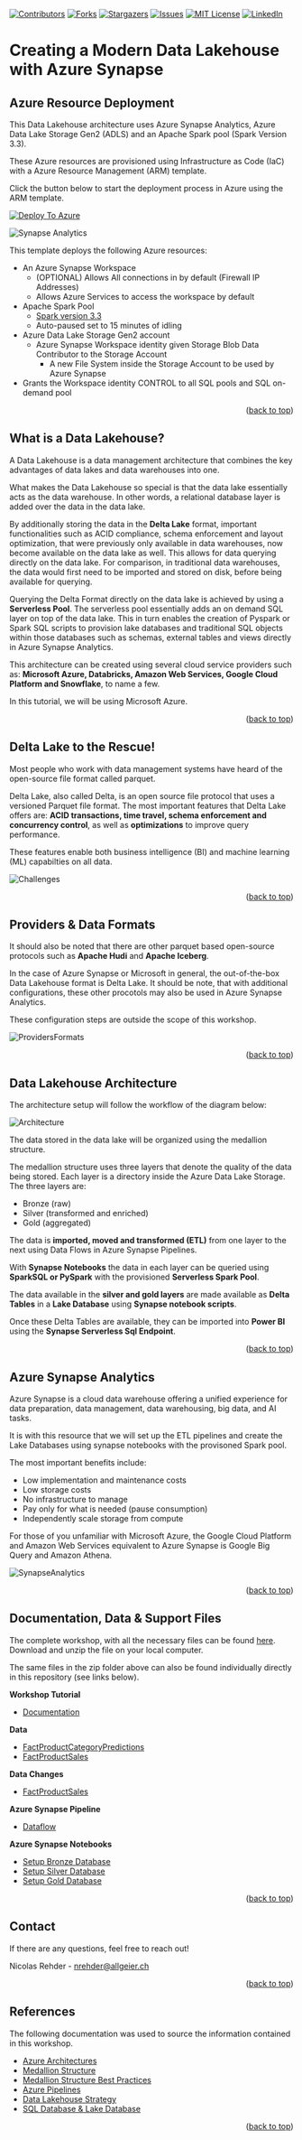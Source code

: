 <a name="readme-top"></a>

<!-- PROJECT SHIELDS -->
<!--
*** I'm using markdown "reference style" links for readability.
*** Reference links are enclosed in brackets [ ] instead of parentheses ( ).
*** See the bottom of this document for the declaration of the reference variables
*** for contributors-url, forks-url, etc. This is an optional, concise syntax you may use.
*** https://www.markdownguide.org/basic-syntax/#reference-style-links
-->
[![Contributors][contributors-shield]][contributors-url]
[![Forks][forks-shield]][forks-url]
[![Stargazers][stars-shield]][stars-url]
[![Issues][issues-shield]][issues-url]
[![MIT License][license-shield]][license-url]
[![LinkedIn][linkedin-shield]][linkedin-url]



<!-- ABOUT THE PROJECT -->
# Creating a Modern Data Lakehouse with Azure Synapse
## Azure Resource Deployment

This Data Lakehouse architecture uses Azure Synapse Analytics, Azure Data Lake Storage Gen2 (ADLS) and an Apache Spark pool (Spark Version 3.3). 

These Azure resources are provisioned using Infrastructure as Code (IaC) with a Azure Resource Management (ARM) template.

Click the button below to start the deployment process in Azure using the ARM template.

[![Deploy To Azure][azure-schield]][azure-url]

![Synapse Analytics](images/Data-Lakehouse.png)

This template deploys the following Azure resources:

- An Azure Synapse Workspace
  - (OPTIONAL) Allows All connections in by default (Firewall IP Addresses)
  - Allows Azure Services to access the workspace by default  
- Apache Spark Pool
  - [Spark version 3.3](https://learn.microsoft.com/en-us/azure/synapse-analytics/spark/apache-spark-33-runtime)
  - Auto-paused set to 15 minutes of idling
- Azure Data Lake Storage Gen2 account
  - Azure Synapse Workspace identity given Storage Blob Data Contributor to the Storage Account
    - A new File System inside the Storage Account to be used by Azure Synapse
- Grants the Workspace identity CONTROL to all SQL pools and SQL on-demand pool

<p align="right">(<a href="#readme-top">back to top</a>)</p>


<!-- GETTING STARTED -->
## What is a Data Lakehouse?

A Data Lakehouse is a data management architecture that combines the key advantages of data lakes and data warehouses into one. 

What makes the Data Lakehouse so special is that the data lake essentially acts as the data warehouse. In other words, a relational database layer is added over the data in the data lake. 

By additionally storing the data in the **Delta Lake** format, important functionalities such as ACID compliance, schema enforcement and layout optimization, that were previously only available in data warehouses, now become available on the data lake as well. This allows for data querying directly on the data lake. For comparison, in traditional data warehouses, the data would first need to be imported and stored on disk, before being available for querying.

Querying the Delta Format directly on the data lake is achieved by using a **Serverless Pool**. The serverless pool essentially adds an on demand SQL layer on top of the data lake. This in turn enables the creation of Pyspark or Spark SQL scripts to provision lake databases and traditional SQL objects within those databases such as schemas, external tables and views directly in Azure Synapse Analytics.

This architecture can be created using several cloud service providers such as: **Microsoft Azure, Databricks, Amazon Web Services, Google Cloud Platform and Snowflake**, to name a few.

In this tutorial, we will be using Microsoft Azure.

<p align="right">(<a href="#readme-top">back to top</a>)</p>

## Delta Lake to the Rescue!

Most people who work with data management systems have heard of the open-source file format called parquet.

Delta Lake, also called Delta, is an open source file protocol that uses a versioned Parquet file format. The most important features that Delta Lake offers are: **ACID transactions, time travel, schema enforcement and concurrency control**, as well as **optimizations** to improve query performance. 

These features enable both business intelligence (BI) and machine learning (ML) capabilties on all data.

![Challenges](images/Delta-Lake-Challenges.png)

<p align="right">(<a href="#readme-top">back to top</a>)</p>

## Providers & Data Formats

It should also be noted that there are other parquet based open-source protocols such as **Apache Hudi** and **Apache Iceberg**. 

In the case of Azure Synapse or Microsoft in general, the out-of-the-box Data Lakehouse format is Delta Lake. It should be note, that with additional configurations, these other procotols may also be used in Azure Synapse Analytics. 

These configuration steps are outside the scope of this workshop.

![ProvidersFormats](images/Providers-Formats.png)

<p align="right">(<a href="#readme-top">back to top</a>)</p>

## Data Lakehouse Architecture

The architecture setup will follow the workflow of the diagram below:

![Architecture](images/Data-Lakehouse-Architecture.png)

The data stored in the data lake will be organized using the medallion structure. 

The medallion structure uses three layers that denote the quality of the data being stored. Each layer is a directory inside the Azure Data Lake Storage. The three layers are: 

- Bronze (raw)
- Silver (transformed and enriched)
- Gold (aggregated)
 
The data is **imported, moved and transformed (ETL)** from one layer to the next using Data Flows in Azure Synapse Pipelines.

With **Synapse Notebooks** the data in each layer can be queried using **SparkSQL or PySpark** with the provisioned **Serverless Spark Pool**. 

The data available in the **silver and gold layers** are made available as **Delta Tables** in a **Lake Database** using **Synapse notebook scripts**.

Once these Delta Tables are available, they can be imported into **Power BI** using the **Synapse Serverless Sql Endpoint**.

<p align="right">(<a href="#readme-top">back to top</a>)</p>

## Azure Synapse Analytics

Azure Synapse is a cloud data warehouse offering a unified experience for data preparation, data management, data warehousing, big data, and AI tasks.

It is with this resource that we will set up the ETL pipelines and create the Lake Databases using synapse notebooks with the provisoned Spark pool.

The most important benefits include:

- Low implementation and maintenance costs
- Low storage costs
- No infrastructure to manage
- Pay only for what is needed (pause consumption)
- Independently scale storage from compute

For those of you unfamiliar with Microsoft Azure, the Google Cloud Platform and Amazon Web Services equivalent to Azure Synapse is Google Big Query and Amazon Athena.

![SynapseAnalytics](images/Azure-Synapse-Analytics.png)

<p align="right">(<a href="#readme-top">back to top</a>)</p>

<!-- FILES -->
## Documentation, Data & Support Files

The complete workshop, with all the necessary files can be found [here](Modern-Data-Lakehouse.zip). Download and unzip the file on your local computer.

The same files in the zip folder above can also be found individually directly in this repository (see links below).

**Workshop Tutorial**

- [Documentation](documentation/Creating-a-Modern-Data-Lakehouse-with-Azure-Synapse.pdf)

**Data**

- [FactProductCategoryPredictions](data/FactProductCategoryPredictions.csv)
- [FactProductSales](data/FactProductSales.csv)

**Data Changes**

- [FactProductSales](data/changes/FactProductSales.csv)

**Azure Synapse Pipeline**

- [Dataflow](documentation/support/pipeline/TransformDeltaFormat.zip)

**Azure Synapse Notebooks**

- [Setup Bronze Database](documentation/support/notebooks/Setup-Bronze-Database.sql)
- [Setup Silver Database](documentation/support/notebooks/Setup-Silver-Database.sql)
- [Setup Gold Database](documentation/support/notebooks/Setup-Gold-Database.sql)


<p align="right">(<a href="#readme-top">back to top</a>)</p>


<!-- CONTACT -->
## Contact

If there are any questions, feel free to reach out!

Nicolas Rehder - nrehder@allgeier.ch

<p align="right">(<a href="#readme-top">back to top</a>)</p>


<!-- REFERENCES -->
## References

The following documentation was used to source the information contained in this workshop.

* [Azure Architectures](https://learn.microsoft.com/en-us/azure/architecture/browse/)
* [Medallion Structure](https://learn.microsoft.com/en-us/azure/databricks/lakehouse/medallion)
* [Medallion Structure Best Practices](https://piethein.medium.com/medallion-architecture-best-practices-for-managing-bronze-silver-and-gold-486de7c90055)
* [Azure Pipelines](https://aarfahrayees.medium.com/delta-lake-26e76469322c)
* [Data Lakehouse Strategy](https://techcommunity.microsoft.com/t5/azure-synapse-analytics-blog/building-the-lakehouse-implementing-a-data-lake-strategy-with/ba-p/3612291)
* [SQL Database & Lake Database](https://learn.microsoft.com/en-us/answers/questions/784144/what-is-the-difference-between-sql-database-and-la)

<p align="right">(<a href="#readme-top">back to top</a>)</p>



<!-- MARKDOWN LINKS & IMAGES -->
<!-- https://www.markdownguide.org/basic-syntax/#reference-style-links -->
[contributors-shield]: https://img.shields.io/github/contributors/AllgeierSchweiz/azure-data-lakehouse.svg?style=for-the-badge
[contributors-url]: https://github.com/AllgeierSchweiz/azure-data-lakehouse/graphs/contributors
[forks-shield]: https://img.shields.io/github/forks/AllgeierSchweiz/azure-data-lakehouse.svg?style=for-the-badge
[forks-url]: https://github.com/AllgeierSchweiz/azure-data-lakehouse/network/members
[stars-shield]: https://img.shields.io/github/stars/AllgeierSchweiz/azure-data-lakehouse.svg?style=for-the-badge
[stars-url]: https://github.com/AllgeierSchweiz/azure-data-lakehouse/stargazers
[issues-shield]: https://img.shields.io/github/issues/AllgeierSchweiz/azure-data-lakehouse.svg?style=for-the-badge
[issues-url]: https://github.com/AllgeierSchweiz/azure-data-lakehouse/issues
[license-shield]: https://img.shields.io/github/license/AllgeierSchweiz/azure-data-lakehouse.svg?style=for-the-badge
[license-url]: https://github.com/AllgeierSchweiz/azure-data-lakehouse/blob/master/LICENSE.txt
[linkedin-shield]: https://img.shields.io/badge/-LinkedIn-black.svg?style=for-the-badge&logo=linkedin&colorB=555
[linkedin-url]: https://www.linkedin.com/in/nicolas-a-rehder/
[azure-schield]: https://raw.githubusercontent.com/Azure/azure-quickstart-templates/master/1-CONTRIBUTION-GUIDE/images/deploytoazure.svg?sanitize=true
[azure-url]: https://portal.azure.com/#create/Microsoft.Template/uri/https%3A%2F%2Fraw.githubusercontent.com%2FAllgeierSchweiz%2Fazure-data-lakehouse-lab%2Fmain%2Fazuredeploy.json
[product-screenshot]: images/screenshot.png
[Next.js]: https://img.shields.io/badge/next.js-000000?style=for-the-badge&logo=nextdotjs&logoColor=white
[Next-url]: https://nextjs.org/
[React.js]: https://img.shields.io/badge/React-20232A?style=for-the-badge&logo=react&logoColor=61DAFB
[React-url]: https://reactjs.org/
[Vue.js]: https://img.shields.io/badge/Vue.js-35495E?style=for-the-badge&logo=vuedotjs&logoColor=4FC08D
[Vue-url]: https://vuejs.org/
[Angular.io]: https://img.shields.io/badge/Angular-DD0031?style=for-the-badge&logo=angular&logoColor=white
[Angular-url]: https://angular.io/
[Svelte.dev]: https://img.shields.io/badge/Svelte-4A4A55?style=for-the-badge&logo=svelte&logoColor=FF3E00
[Svelte-url]: https://svelte.dev/
[Laravel.com]: https://img.shields.io/badge/Laravel-FF2D20?style=for-the-badge&logo=laravel&logoColor=white
[Laravel-url]: https://laravel.com
[Bootstrap.com]: https://img.shields.io/badge/Bootstrap-563D7C?style=for-the-badge&logo=bootstrap&logoColor=white
[Bootstrap-url]: https://getbootstrap.com
[JQuery.com]: https://img.shields.io/badge/jQuery-0769AD?style=for-the-badge&logo=jquery&logoColor=white
[JQuery-url]: https://jquery.com 
